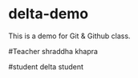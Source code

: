 # delta-demo
This is a demo for Git &amp; Github class.

#Teacher 
shraddha khapra


#student 
delta student